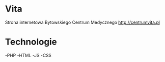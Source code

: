 # Vita
Strona internetowa Bytowskiego Centrum Medycznego
http://centrumvita.pl


# Technologie
-PHP
-HTML
-JS
-CSS
